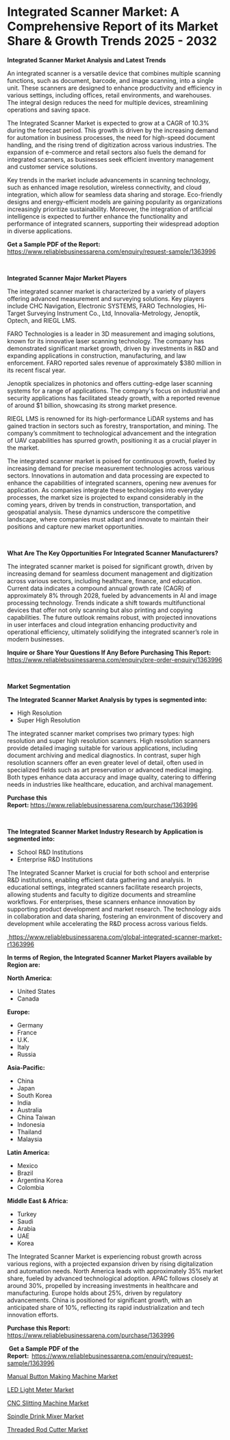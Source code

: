 <p><h1>Integrated Scanner Market: A Comprehensive Report of its Market Share & Growth Trends 2025 - 2032</h1></p><p><strong>Integrated Scanner Market Analysis and Latest Trends</strong></p>
<p><p>An integrated scanner is a versatile device that combines multiple scanning functions, such as document, barcode, and image scanning, into a single unit. These scanners are designed to enhance productivity and efficiency in various settings, including offices, retail environments, and warehouses. The integral design reduces the need for multiple devices, streamlining operations and saving space.</p><p>The Integrated Scanner Market is expected to grow at a CAGR of 10.3% during the forecast period. This growth is driven by the increasing demand for automation in business processes, the need for high-speed document handling, and the rising trend of digitization across various industries. The expansion of e-commerce and retail sectors also fuels the demand for integrated scanners, as businesses seek efficient inventory management and customer service solutions.</p><p>Key trends in the market include advancements in scanning technology, such as enhanced image resolution, wireless connectivity, and cloud integration, which allow for seamless data sharing and storage. Eco-friendly designs and energy-efficient models are gaining popularity as organizations increasingly prioritize sustainability. Moreover, the integration of artificial intelligence is expected to further enhance the functionality and performance of integrated scanners, supporting their widespread adoption in diverse applications.</p></p>
<p><strong>Get a Sample PDF of the Report:&nbsp;</strong> <a href="https://www.reliablebusinessarena.com/enquiry/request-sample/1363996?utm_campaign=2136&utm_medium=2&utm_source=Github&utm_content=ia&utm_term=10042025&utm_id=integrated-scanner">https://www.reliablebusinessarena.com/enquiry/request-sample/1363996</a></p>
<p>&nbsp;</p>
<p><strong>Integrated Scanner Major Market Players</strong></p>
<p><p>The integrated scanner market is characterized by a variety of players offering advanced measurement and surveying solutions. Key players include CHC Navigation, Electronic SYSTEMS, FARO Technologies, Hi-Target Surveying Instrument Co., Ltd, Innovalia-Metrology, Jenoptik, Optech, and RIEGL LMS. </p><p>FARO Technologies is a leader in 3D measurement and imaging solutions, known for its innovative laser scanning technology. The company has demonstrated significant market growth, driven by investments in R&D and expanding applications in construction, manufacturing, and law enforcement. FARO reported sales revenue of approximately $380 million in its recent fiscal year.</p><p>Jenoptik specializes in photonics and offers cutting-edge laser scanning systems for a range of applications. The company's focus on industrial and security applications has facilitated steady growth, with a reported revenue of around $1 billion, showcasing its strong market presence.</p><p>RIEGL LMS is renowned for its high-performance LiDAR systems and has gained traction in sectors such as forestry, transportation, and mining. The company’s commitment to technological advancement and the integration of UAV capabilities has spurred growth, positioning it as a crucial player in the market.</p><p>The integrated scanner market is poised for continuous growth, fueled by increasing demand for precise measurement technologies across various sectors. Innovations in automation and data processing are expected to enhance the capabilities of integrated scanners, opening new avenues for application. As companies integrate these technologies into everyday processes, the market size is projected to expand considerably in the coming years, driven by trends in construction, transportation, and geospatial analysis. These dynamics underscore the competitive landscape, where companies must adapt and innovate to maintain their positions and capture new market opportunities.</p></p>
<p>&nbsp;</p>
<p><strong>What Are The Key Opportunities For Integrated Scanner Manufacturers?</strong></p>
<p><p>The integrated scanner market is poised for significant growth, driven by increasing demand for seamless document management and digitization across various sectors, including healthcare, finance, and education. Current data indicates a compound annual growth rate (CAGR) of approximately 8% through 2028, fueled by advancements in AI and image processing technology. Trends indicate a shift towards multifunctional devices that offer not only scanning but also printing and copying capabilities. The future outlook remains robust, with projected innovations in user interfaces and cloud integration enhancing productivity and operational efficiency, ultimately solidifying the integrated scanner’s role in modern businesses.</p></p>
<p><strong>Inquire or Share Your Questions If Any Before Purchasing This Report:</strong> <a href="https://www.reliablebusinessarena.com/enquiry/pre-order-enquiry/1363996?utm_campaign=2136&utm_medium=2&utm_source=Github&utm_content=ia&utm_term=10042025&utm_id=integrated-scanner">https://www.reliablebusinessarena.com/enquiry/pre-order-enquiry/1363996</a></p>
<p>&nbsp;</p>
<p><strong>Market Segmentation</strong></p>
<p><strong>The Integrated Scanner Market Analysis by types is segmented into:</strong></p>
<p><ul><li>High Resolution</li><li>Super High Resolution</li></ul></p>
<p><p>The integrated scanner market comprises two primary types: high resolution and super high resolution scanners. High resolution scanners provide detailed imaging suitable for various applications, including document archiving and medical diagnostics. In contrast, super high resolution scanners offer an even greater level of detail, often used in specialized fields such as art preservation or advanced medical imaging. Both types enhance data accuracy and image quality, catering to differing needs in industries like healthcare, education, and archival management.</p></p>
<p><strong>Purchase this Report:&nbsp;</strong><a href="https://www.reliablebusinessarena.com/purchase/1363996?utm_campaign=2136&utm_medium=2&utm_source=Github&utm_content=ia&utm_term=10042025&utm_id=integrated-scanner">https://www.reliablebusinessarena.com/purchase/1363996</a></p>
<p>&nbsp;</p>
<p><strong>The Integrated Scanner Market Industry Research by Application is segmented into:</strong></p>
<p><ul><li>School R&D Institutions</li><li>Enterprise R&D Institutions</li></ul></p>
<p><p>The Integrated Scanner Market is crucial for both school and enterprise R&D institutions, enabling efficient data gathering and analysis. In educational settings, integrated scanners facilitate research projects, allowing students and faculty to digitize documents and streamline workflows. For enterprises, these scanners enhance innovation by supporting product development and market research. The technology aids in collaboration and data sharing, fostering an environment of discovery and development while accelerating the R&D process across various fields.</p></p>
<p><a href="https://www.reliablebusinessarena.com/global-integrated-scanner-market-r1363996?utm_campaign=2136&utm_medium=2&utm_source=Github&utm_content=ia&utm_term=10042025&utm_id=integrated-scanner">&nbsp;https://www.reliablebusinessarena.com/global-integrated-scanner-market-r1363996</a></p>
<p><strong>In terms of Region, the Integrated Scanner Market Players available by Region are:</strong></p>
<p>
    <p> <strong> North America: </strong>
        <ul>
            <li>United States</li>
            <li>Canada</li>
        </ul>
        </p> 
    <p> <strong> Europe: </strong>
        <ul>
            <li>Germany</li>
            <li>France</li>
            <li>U.K.</li>
            <li>Italy</li>
            <li>Russia</li>
        </ul>
        </p> 
    <p> <strong> Asia-Pacific: </strong>
        <ul>
            <li>China</li>
            <li>Japan</li>
            <li>South Korea</li>
            <li>India</li>
            <li>Australia</li>
            <li>China Taiwan</li>
            <li>Indonesia</li>
            <li>Thailand</li>
            <li>Malaysia</li>
        </ul>
        </p> 
    <p> <strong> Latin America: </strong>
        <ul>
            <li>Mexico</li>
            <li>Brazil</li>
            <li>Argentina Korea</li>
            <li>Colombia</li>
        </ul>
        </p> 
    <p> <strong> Middle East & Africa: </strong>
        <ul>
            <li>Turkey</li>
            <li>Saudi</li>
            <li>Arabia</li>
            <li>UAE</li>
            <li>Korea</li>
        </ul>
    </p>
    </p>
<p><p>The Integrated Scanner Market is experiencing robust growth across various regions, with a projected expansion driven by rising digitalization and automation needs. North America leads with approximately 35% market share, fueled by advanced technological adoption. APAC follows closely at around 30%, propelled by increasing investments in healthcare and manufacturing. Europe holds about 25%, driven by regulatory advancements. China is positioned for significant growth, with an anticipated share of 10%, reflecting its rapid industrialization and tech innovation efforts.</p></p>
<p><strong>Purchase this Report: </strong><a href="https://www.reliablebusinessarena.com/purchase/1363996?utm_campaign=2136&utm_medium=2&utm_source=Github&utm_content=ia&utm_term=10042025&utm_id=integrated-scanner">https://www.reliablebusinessarena.com/purchase/1363996</a></p>
<p>&nbsp;<strong>Get a Sample PDF of the Report:&nbsp;&nbsp;</strong><a href="https://www.reliablebusinessarena.com/enquiry/request-sample/1363996?utm_campaign=2136&utm_medium=2&utm_source=Github&utm_content=ia&utm_term=10042025&utm_id=integrated-scanner">https://www.reliablebusinessarena.com/enquiry/request-sample/1363996</a></p>
<p><strong></strong></p>
<p><p><a href="https://github.com/ygfu6u/Market-Research-Report-List-2/blob/main/manual-button-making-machine-market.md?utm_campaign=2136&utm_medium=2&utm_source=Github&utm_content=ia&utm_term=10042025&utm_id=integrated-scanner">Manual Button Making Machine Market</a></p><p><a href="https://github.com/leopardmicheal7019/Market-Research-Report-List-1/blob/main/led-light-meter-market.md?utm_campaign=2136&utm_medium=2&utm_source=Github&utm_content=ia&utm_term=10042025&utm_id=integrated-scanner">LED Light Meter Market</a></p><p><a href="https://github.com/barnickclara79/Market-Research-Report-List-1/blob/main/cnc-slitting-machine-market.md?utm_campaign=2136&utm_medium=2&utm_source=Github&utm_content=ia&utm_term=10042025&utm_id=integrated-scanner">CNC Slitting Machine Market</a></p><p><a href="https://github.com/mahnoor2003/Market-Research-Report-List-7/blob/main/spindle-drink-mixer-market.md?utm_campaign=2136&utm_medium=2&utm_source=Github&utm_content=ia&utm_term=10042025&utm_id=integrated-scanner">Spindle Drink Mixer Market</a></p><p><a href="https://github.com/JubayerMia832/Market-Research-Report-List-2/blob/main/threaded-rod-cutter-market.md?utm_campaign=2136&utm_medium=2&utm_source=Github&utm_content=ia&utm_term=10042025&utm_id=integrated-scanner">Threaded Rod Cutter Market</a></p></p>